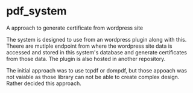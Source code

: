 # pdf_system
A approach to generate certificate from wordpress site

The system is designed to use from an wordpress plugin along with this. Theere are mutiple endpoint from where the wordpress site data is accessed and stored in this system's database and generate certificates from those data. 
The plugin is also hosted in another repository.

The initial approach was to use tcpdf or dompdf, but those appoach was not vaiable as those library can not be able to create complex design. Rather decided this approach.